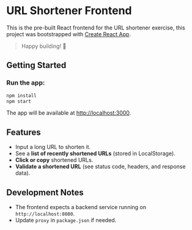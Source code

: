 # URL Shortener Frontend

This is the pre-built React frontend for the URL shortener exercise, this project was bootstrapped with [Create React App](https://github.com/facebook/create-react-app).

> Happy building! 🚀

## Getting Started

### Run the app:
```bash
npm install
npm start
```
The app will be available at [http://localhost:3000](http://localhost:3000).

## Features
- Input a long URL to shorten it.
- See a **list of recently shortened URLs** (stored in LocalStorage).
- **Click or copy** shortened URLs.
- **Validate a shortened URL** (see status code, headers, and response data).

## Development Notes
- The frontend expects a backend service running on `http://localhost:8080`.
- Update `proxy` in `package.json` if needed.
